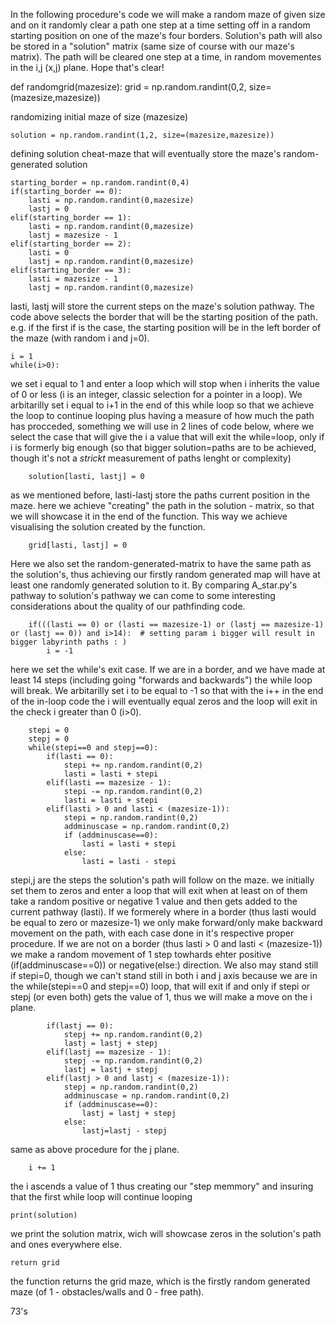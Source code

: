In the following procedure's code we will make a random maze of given size and on it randomly clear a path one step at a time setting off in a random starting position on one of the maze's four borders. Solution's path will also be stored in a "solution" matrix (same size of course with our maze's matrix). The path will be cleared one step at a time, in random movementes in the i,j (x,j) plane. Hope that's clear!

def randomgrid(mazesize): 
	grid = np.random.randint(0,2, size=(mazesize,mazesize))

randomizing initial maze of size (mazesize)

	solution = np.random.randint(1,2, size=(mazesize,mazesize))

defining solution cheat-maze that will eventually store the maze's random-generated solution

	starting_border = np.random.randint(0,4)
	if(starting_border == 0):
		lasti = np.random.randint(0,mazesize)
		lastj = 0
	elif(starting_border == 1):
		lasti = np.random.randint(0,mazesize)
		lastj = mazesize - 1
	elif(starting_border == 2):
		lasti = 0
		lastj = np.random.randint(0,mazesize)
	elif(starting_border == 3):
		lasti = mazesize - 1
		lastj = np.random.randint(0,mazesize)

lasti, lastj will store the current steps on the maze's solution pathway. The code above selects the border that will be the starting position of the path. e.g. if the first if is the case, the starting position will be in the left border of the maze (with random i and j=0).

	i = 1
	while(i>0):

we set i equal to 1 and enter a loop which will stop when i inherits the value of 0 or less (i is an integer, classic selection for a pointer in a loop). We arbitarilly set i equal to i+1 in the end of this while loop so that we achieve the loop to continue looping plus having a measure of how much the path has procceded, something we will use in 2 lines of code below, where we select the case that will give the i a value that will exit the while=loop, only if i is formerly big enough (so that bigger solution=paths are to be achieved, though it's not a _strickt_ measurement of paths lenght or complexity)
		
		solution[lasti, lastj] = 0

as we mentioned before, lasti-lastj store the paths current position in the maze. here we achieve "creating" the path in the solution - matrix, so that we will showcase it in the end of the function. This way we achieve visualising the solution created by the function.
		
		grid[lasti, lastj] = 0

Here we also set the random-generated-matrix to have the same path as the solution's, thus achieving our firstly random generated map will have at least one randomly generated solution to it. By comparing A_star.py's pathway to solution's pathway we can come to some interesting considerations about the quality of our pathfinding code.

		if(((lasti == 0) or (lasti == mazesize-1) or (lastj == mazesize-1) or (lastj == 0)) and i>14):  # setting param i bigger will result in bigger labyrinth paths : ) 
			i = -1

here we set the while's exit case. If we are in a border, and we have made at least 14 steps (including going "forwards and backwards")
the while loop will break. We arbitarilly set i to be equal to -1 so that with the i++ in the end of the in-loop code the i will eventually equal zeros and the loop will exit in the check i greater than 0 (i>0).

		stepi = 0
		stepj = 0
		while(stepi==0 and stepj==0):
			if(lasti == 0):
				stepi += np.random.randint(0,2)
				lasti = lasti + stepi
			elif(lasti == mazesize - 1):
				stepi -= np.random.randint(0,2)
				lasti = lasti + stepi
			elif(lasti > 0 and lasti < (mazesize-1)):
				stepi = np.random.randint(0,2)
				addminuscase = np.random.randint(0,2)			
				if (addminuscase==0): 
					lasti = lasti + stepi			
				else:
					lasti = lasti - stepi

stepi,j are the steps the solution's path will follow on the maze. we initially set them to zeros and enter a loop that will exit when at least on of them take a random positive or negative 1 value and then gets added to the current pathway (lasti). If we formerely where in a border (thus lasti would be equal to zero or mazesize-1) we only make forward/only make backward movement on the path, with each case done in it's respective proper procedure. If we are not on a border (thus lasti > 0 and lasti < (mazesize-1)) we make a random movement of 1 step towhards ehter positive (if(addminuscase==0)) or negative(else:) direction. We also may stand still if stepi=0, though we can't stand still in both i and j axis because we are in the while(stepi==0 and stepj==0) loop, that will exit if and only if stepi or stepj (or even both) gets the value of 1, thus we will make a move on the i plane.

			if(lastj == 0):
				stepj += np.random.randint(0,2)
				lastj = lastj + stepj
			elif(lastj == mazesize - 1):
				stepj -= np.random.randint(0,2)
				lastj = lastj + stepj			
			elif(lastj > 0 and lastj < (mazesize-1)):
				stepj = np.random.randint(0,2)
				addminuscase = np.random.randint(0,2)
				if (addminuscase==0): 
					lastj = lastj + stepj
				else:
					lastj=lastj - stepj

same as above procedure for the j plane.

		i += 1

the i ascends a value of 1 thus creating our "step memmory" and insuring that the first while loop will continue looping

	print(solution)

we print the solution matrix, wich will showcase zeros in the solution's path and ones everywhere else.

	return grid

the function returns the grid maze, which is the firstly random generated maze (of 1 - obstacles/walls and 0 - free path).

73's